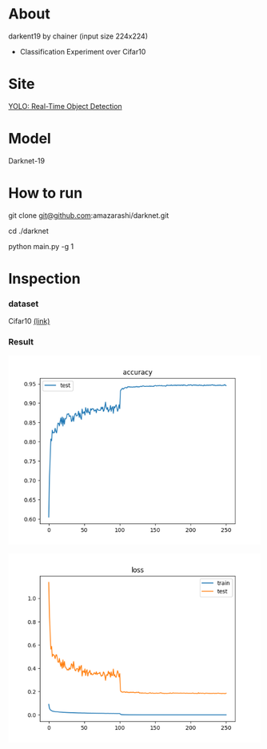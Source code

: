 # About

darkent19 by chainer
(input size 224x224)

- Classification Experiment over Cifar10

# Site

[YOLO: Real-Time Object Detection](https://pjreddie.com/darknet/yolo/)

# Model

Darknet-19

# How to run

git clone git@github.com:amazarashi/darknet.git

cd ./darknet

python main.py -g 1

# Inspection

### dataset
Cifar10 [(link)](https://www.cs.toronto.edu/~kriz/cifar.html)

### Result

![accuracy-adam](https://github.com/amazarashi/darknet/blob/develop/res/accuracy.png "accuracy")

![loss-adam](https://github.com/amazarashi/darknet/blob/develop/res/loss.png "loss")
